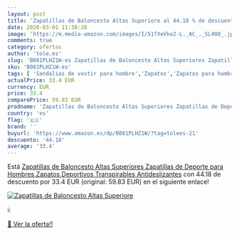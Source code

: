 ```yaml
---
layout: post
title: 'Zapatillas de Baloncesto Altas Superiore al 44.18 % de descuento'
date: 2020-03-01 11:38:28
image: 'https://m.media-amazon.com/images/I/51fXeVke2-L._AC_._SL400_.jpg'
comments: true
category: ofertas
author: 'tole.es'
slug: 'B081PLHZ1W-es Zapatillas de Baloncesto Altas Superiores Zapatillas de...'
sku: 'B081PLHZ1W-es'
tags: [ 'Sandalias de vestir para hombre','Zapatos','Zapatos para hombre','Zapatos y complementos','zapatos', ]
actualPrice: 33.4 EUR
currency: EUR
price: 33.4
comparePrice: 59.83 EUR
prodname: 'Zapatillas de Baloncesto Altas Superiores Zapatillas de Deporte para Hombres Zapatos Deportivos Transpirables Antideslizantes'
country: 'es'
flag: '🇪🇸'
brand: ''
buyurl: 'https://www.amazon.es/dp/B081PLHZ1W/?tag=tolees-21'
descuento: '44.18'
average: '33.4'
---
```


Está [Zapatillas de Baloncesto Altas Superiores Zapatillas de Deporte para Hombres Zapatos Deportivos Transpirables Antideslizantes](https://www.amazon.es/dp/B081PLHZ1W/?tag=tolees-21) con 44.18 de descuento por 33.4 EUR (original: 59.83 EUR) en el siguiente enlace!

[![Zapatillas de Baloncesto Altas Superiore](https://m.media-amazon.com/images/I/51fXeVke2-L._AC_._SL400_.jpg)](https://www.amazon.es/dp/B081PLHZ1W/?tag=tolees-21)

ℹ️:


[🛒 Ver la oferta!!](https://www.amazon.es/dp/B081PLHZ1W/?tag=tolees-21)
